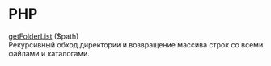 PHP
========

[getFolderList](/php/getFolderList.php) ($path)    
Рекурсивный обход директории и возвращение массива строк со всеми файлами и каталогами.  